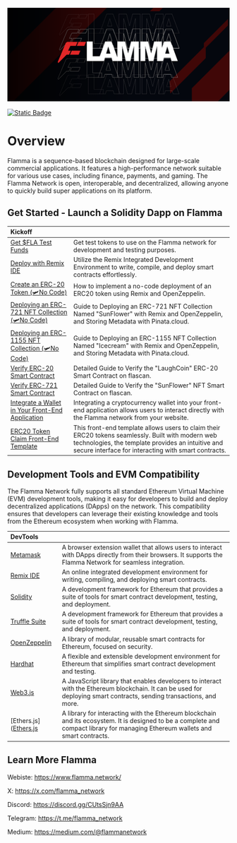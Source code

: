![flamma](public/banner.png)

[![Static Badge](https://img.shields.io/badge/website-flamma.network-brightgreen)](https://docs.flamma.network/)



# Overview
 
Flamma is a sequence-based blockchain designed for large-scale commercial applications. It features a high-performance network suitable for various use cases, including finance, payments, and gaming. The Flamma Network is open, interoperable, and decentralized, allowing anyone to quickly build super applications on its platform.

## Get Started - Launch a Solidity Dapp on Flamma

| Kickoff   |  |
| :----- | :---- |
| [Get $FLA Test Funds](https://flafaucet.dev/)     |  Get test tokens to use on the Flamma network for development and testing purposes.   |
| [Deploy with Remix IDE](https://docs.flamma.network/QuickDappDeploy/remixide) | Utilize the Remix Integrated Development Environment to write, compile, and deploy smart contracts effortlessly.  |
| [Create an ERC-20 Token (🛩️No Code)](https://docs.flamma.network/QuickDappDeploy/erc20) | How to implement a no-code deployment of an ERC20 token using Remix and OpenZeppelin.  |
| [Deploying an ERC-721 NFT Collection (🛩️No Code)](https://docs.flamma.network/QuickDappDeploy/erc721) | Guide to Deploying an ERC-721 NFT Collection Named "SunFlower" with Remix and OpenZeppelin, and Storing Metadata with Pinata.cloud.  |
| [Deploying an ERC-1155 NFT Collection (🛩️No Code)](/QuickDappDeploy/erc1155.mdx) | Guide to Deploying an ERC-1155 NFT Collection Named "Icecream" with Remix and OpenZeppelin, and Storing Metadata with Pinata.cloud.  |
| [Verify ERC-20 Smart Contract](https://docs.flamma.network/QuickDappDeploy/verify/verify20) | Detailed Guide to Verify the "LaughCoin" ERC-20 Smart Contract on flascan.  |
| [Verify ERC-721 Smart Contract](https://docs.flamma.network/QuickDappDeploy/verify/verify721) | Detailed Guide to Verify the "SunFlower" NFT Smart Contract on flascan.  |
| [Integrate a Wallet in Your Front-End Application]() | Integrating a cryptocurrency wallet into your front-end application allows users to interact directly with the Flamma network from your website.  |
| [ERC20 Token Claim Front-End Template]() | This front-end template allows users to claim their ERC20 tokens seamlessly. Built with modern web technologies, the template provides an intuitive and secure interface for interacting with smart contracts.  |

## Development Tools and EVM Compatibility

The Flamma Network fully supports all standard Ethereum Virtual Machine (EVM) development tools, making it easy for developers to build and deploy decentralized applications (DApps) on the network. This compatibility ensures that developers can leverage their existing knowledge and tools from the Ethereum ecosystem when working with Flamma.

| DevTools  |  |
| :----- | :---- |
| [Metamask](https://metamask.io/)     |  A browser extension wallet that allows users to interact with DApps directly from their browsers. It supports the Flamma Network for seamless integration.   |
| [Remix IDE](https://remix.ethereum.org/) | An online integrated development environment for writing, compiling, and deploying smart contracts.  |
| [Solidity](https://soliditylang.org/) | A development framework for Ethereum that provides a suite of tools for smart contract development, testing, and deployment.  |
| [Truffle Suite](https://archive.trufflesuite.com/) | A development framework for Ethereum that provides a suite of tools for smart contract development, testing, and deployment. |
| [OpenZeppelin](https://www.openzeppelin.com/) | A library of modular, reusable smart contracts for Ethereum, focused on security.  |
| [Hardhat](https://hardhat.org/) | A flexible and extensible development environment for Ethereum that simplifies smart contract development and testing.  |
| [Web3.js](https://web3js.readthedocs.io/en/v1.10.0/) | A JavaScript library that enables developers to interact with the Ethereum blockchain. It can be used for deploying smart contracts, sending transactions, and more.  |
| [Ethers.js]([Ethers.js](https://docs.ethers.org/v5/) | A library for interacting with the Ethereum blockchain and its ecosystem. It is designed to be a complete and compact library for managing Ethereum wallets and smart contracts.  |

## Learn More Flamma

Webiste: https://www.flamma.network/

X: https://x.com/flamma_network

Discord: https://discord.gg/CUtsSjn9AA

Telegram: https://t.me/flamma_network

Medium: https://medium.com/@flammanetwork

